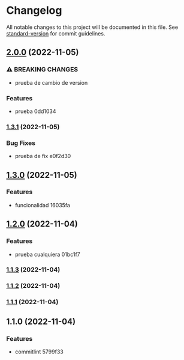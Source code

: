# Changelog

All notable changes to this project will be documented in this file. See [standard-version](https://github.com/conventional-changelog/standard-version) for commit guidelines.

## [2.0.0](///compare/v1.3.1...v2.0.0) (2022-11-05)


### ⚠ BREAKING CHANGES

* prueba de cambio de version

### Features

* prueba 0dd1034

### [1.3.1](///compare/v1.3.0...v1.3.1) (2022-11-05)


### Bug Fixes

* prueba de fix e0f2d30

## [1.3.0](///compare/v1.2.0...v1.3.0) (2022-11-05)


### Features

* funcionalidad 16035fa

## [1.2.0](///compare/v1.1.3...v1.2.0) (2022-11-04)


### Features

* prueba cualquiera 01bc1f7

### [1.1.3](///compare/v1.1.2...v1.1.3) (2022-11-04)

### [1.1.2](///compare/v1.1.1...v1.1.2) (2022-11-04)

### [1.1.1](///compare/v1.1.0...v1.1.1) (2022-11-04)

## 1.1.0 (2022-11-04)


### Features

* commitlint 5799f33
